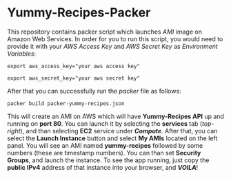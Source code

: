 # Yummy-Recipes-Packer

This repository contains packer script which launches *AMI* image on Amazon Web Services. In order for you to run this script, you would need to provide it with your *AWS Access Key* and *AWS Secret Key* as *Environment Variables*:

`export aws_access_key="your aws access key"`

`export aws_secret_key="your aws secret key"`

After that you can successfully run the *packer* file as follows:

`packer build packer-yummy-recipes.json`

This will create an AMI on AWS which will have **Yummy-Recipes API** up and running on **port 80**. You can launch it by selecting the **services** tab (*top-right*), and than selecting **EC2** service under ***Compute***. After that, you can select the **Launch Instance** button and select **My AMIs** located on the left panel. You will see an AMI named **yummy-recipes** followed by some numbers (these are timestamp numbers). You can than set **Security Groups**, and launch the instance. To see the app running, just copy the **public IPv4** address of that instance into your browser, and ***VOILA***!
